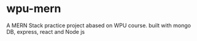# wpu-mern
A MERN Stack practice project abased on WPU course. built with mongo DB, express, react and Node js
